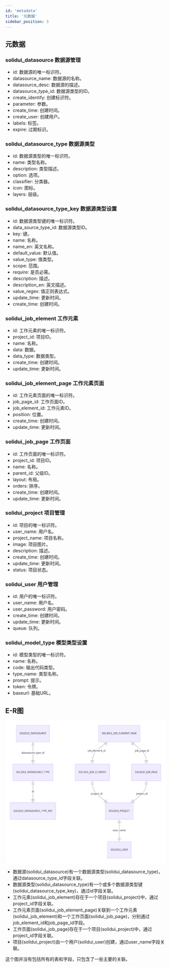 ```yaml
---
id: 'metadata'
title: '元数据'
sidebar_position: 3
---
```





## 元数据

### solidui_datasource 数据源管理

* id: 数据源的唯一标识符。
* datasource_name: 数据源的名称。
* datasource_desc: 数据源的描述。
* datasource_type_id: 数据源类型的ID。
* create_identify: 创建标识符。
* parameter: 参数。
* create_time: 创建时间。
* create_user: 创建用户。
* labels: 标签。
* expire: 过期标识。

### solidui_datasource_type 数据源类型

* id: 数据源类型的唯一标识符。
* name: 类型名称。
* description: 类型描述。
* option: 选项。
* classifier: 分类器。
* icon: 图标。
* layers: 层级。

### solidui_datasource_type_key 数据源类型设置

* id: 数据源类型键的唯一标识符。
* data_source_type_id: 数据源类型ID。
* key: 键。
* name: 名称。
* name_en: 英文名称。
* default_value: 默认值。
* value_type: 值类型。
* scope: 范围。
* require: 是否必需。
* description: 描述。
* description_en: 英文描述。
* value_regex: 值正则表达式。
* update_time: 更新时间。
* create_time: 创建时间。

### solidui_job_element 工作元素

* id: 工作元素的唯一标识符。
* project_id: 项目ID。
* name: 名称。
* data: 数据。
* data_type: 数据类型。
* create_time: 创建时间。
* update_time: 更新时间。

### solidui_job_element_page 工作元素页面

* id: 工作元素页面的唯一标识符。
* job_page_id: 工作页面ID。
* job_element_id: 工作元素ID。
* position: 位置。
* create_time: 创建时间。
* update_time: 更新时间。

### solidui_job_page  工作页面

* id: 工作页面的唯一标识符。
* project_id: 项目ID。
* name: 名称。
* parent_id: 父级ID。
* layout: 布局。
* orders: 排序。
* create_time: 创建时间。
* update_time: 更新时间。

### solidui_project 项目管理

* id: 项目的唯一标识符。
* user_name: 用户名。
* project_name: 项目名称。
* image: 项目图片。
* description: 描述。
* create_time: 创建时间。
* update_time: 更新时间。
* status: 项目状态。

### solidui_user 用户管理

* id: 用户的唯一标识符。
* user_name: 用户名。
* user_password: 用户密码。
* create_time: 创建时间。
* update_time: 更新时间。
* queue: 队列。

### solidui_model_type  模型类型设置

* id: 模型类型的唯一标识符。
* name: 名称。
* code: 输出代码类型。
* type_name: 类型名称。
* prompt: 提示。
* token: 令牌。
* baseurl: 基础URL。

## E-R图

![metadata](/image/metadata.png)

* 数据源(solidui_datasource)有一个数据源类型(solidui_datasource_type)，通过datasource_type_id字段关联。
* 数据源类型(solidui_datasource_type)有一个或多个数据源类型键(solidui_datasource_type_key)，通过id字段关联。
* 工作元素(solidui_job_element)存在于一个项目(solidui_project)中，通过project_id字段关联。
* 工作元素页面(solidui_job_element_page)关联到一个工作元素(solidui_job_element)和一个工作页面(solidui_job_page)，分别通过job_element_id和job_page_id字段。
* 工作页面(solidui_job_page)存在于一个项目(solidui_project)中，通过project_id字段关联。
* 项目(solidui_project)由一个用户(solidui_user)创建，通过user_name字段关联。


这个图并没有包括所有的表和字段，只包含了一些主要的关联。
